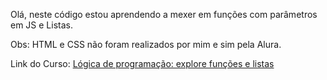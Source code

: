 Olá, neste código estou aprendendo a mexer em funções com parâmetros em JS e Listas.

Obs: HTML e CSS não foram realizados por mim e sim pela Alura. 

Link do Curso: [Lógica de programação: explore funções e listas](https://cursos.alura.com.br/course/logica-programacao-funcoes-listas)
